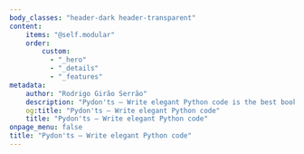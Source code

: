 ```yaml
---
body_classes: "header-dark header-transparent"
content:
    items: "@self.modular"
    order:
        custom:
          - "_hero"
          - "_details"
          - "_features"
metadata:
    author: "Rodrigo Girão Serrão"
    description: "Pydon'ts – Write elegant Python code is the best book for intermediate Python programmers."
    og:title: "Pydon'ts – Write elegant Python code"
    title: "Pydon'ts – Write elegant Python code"
onpage_menu: false
title: "Pydon'ts – Write elegant Python code"
---
```

